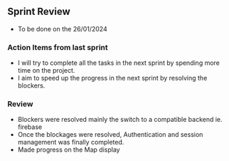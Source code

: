 ## Sprint Review

- To be done on the 26/01/2024

### Action Items from last sprint

- I will try to complete all the tasks in the next sprint by spending more time on the project.
- I aim to speed up the progress in the next sprint by resolving the blockers.

### Review

- Blockers were resolved mainly the switch to a compatible backend ie. firebase
- Once the blockages were resolved, Authentication and session management was finally completed.
- Made progress on the Map display
